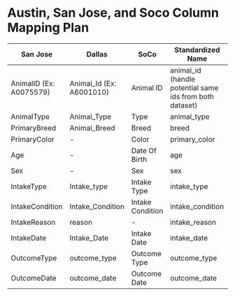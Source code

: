 # Austin, San Jose, and Soco Column Mapping Plan

| San Jose                  | Dallas               | SoCo | Standardized Name                                        |
|---------------------------|----------------------|------|-----------------------------------------------------------|
| AnimalID (Ex: A0075579)   | Animal_Id (Ex: A6001010) | Animal ID   | animal_id (handle potential same ids from both dataset)  |
| AnimalType                | Animal_Type          | Type   | animal_type                                              |
| PrimaryBreed              | Animal_Breed         | Breed   | breed                                                    |
| PrimaryColor              | -                    | Color   | primary_color                                            |
| Age                       | -                    | Date Of Birth   | age                                                      |
| Sex                       | -                    | Sex   | sex                                                      |
| IntakeType                | Intake_type          | Intake Type   | intake_type                                              |
| IntakeCondition           | Intake_Condition     | Intake Condition   | intake_condition                                         |
| IntakeReason              | reason               | -   | intake_reason                                            |
| IntakeDate                | Intake_Date          | Intake Date   | intake_date                                              |
| OutcomeType               | outcome_type         | Outcome Type   | outcome_type                                             |
| OutcomeDate               | outcome_date         | Outcome Date   | outcome_date                                             |

